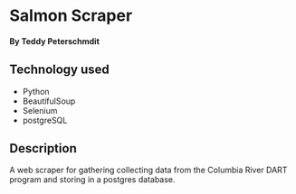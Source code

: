 # Salmon Scraper

#### By Teddy Peterschmdit 

## Technology used
* Python
* BeautifulSoup
* Selenium
* postgreSQL

## Description 
A web scraper for gathering collecting data from the Columbia River DART program and storing in a postgres database. 
